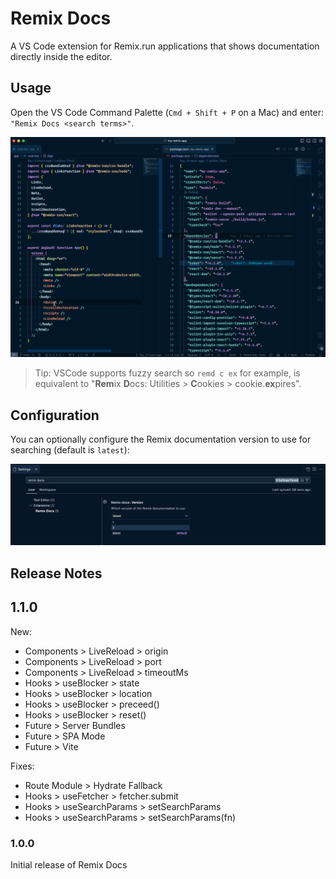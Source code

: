 # Remix Docs

A VS Code extension for Remix.run applications that shows documentation directly inside the editor.

## Usage

Open the VS Code Command Palette (`Cmd + Shift + P` on a Mac) and enter: `"Remix Docs <search terms>"`.

![Search in docs](images/remix-docs-commands.gif)

> Tip: VSCode supports fuzzy search so `remd c ex` for example, is equivalent to "**Rem**ix **D**ocs: Utilities > **C**ookies > cookie.**ex**pires".

## Configuration

You can optionally configure the Remix documentation version to use for searching (default is `latest`):

![Configure docs version](images/remix-docs-config.png)

## Release Notes

## 1.1.0

New:

- Components > LiveReload > origin
- Components > LiveReload > port
- Components > LiveReload > timeoutMs
- Hooks > useBlocker > state
- Hooks > useBlocker > location
- Hooks > useBlocker > preceed()
- Hooks > useBlocker > reset()
- Future > Server Bundles
- Future > SPA Mode
- Future > Vite

Fixes:

- Route Module > Hydrate Fallback
- Hooks > useFetcher > fetcher.submit
- Hooks > useSearchParams > setSearchParams
- Hooks > useSearchParams > setSearchParams(fn)

### 1.0.0

Initial release of Remix Docs
